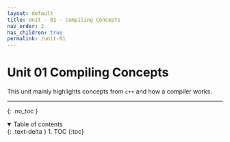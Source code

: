 ```yaml
---
layout: default
title: Unit - 01 - Compiling Concepts
nav_order: 2
has_children: true
permalink: /unit-01
---
```


# Unit 01 Compiling Concepts

This unit mainly highlights concepts from `c++` and how a compiler works. 

---

{: .no_toc }

<details open markdown="block">
  <summary>
    Table of contents
  </summary>
  {: .text-delta }
1. TOC
{:toc}
</details>

